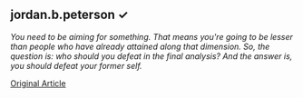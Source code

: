 **jordan.b.peterson** &#x2713;
-------------------

*You need to be aiming for something. That means you're going to be lesser than people who have already attained along that dimension. So, the question is: who should you defeat in the final analysis? And the answer is, you should defeat your former self.*

[Original Article](https://www.instagram.com/p/CmRfIJ5OKF-/?utm_source=ig_web_copy_link)

